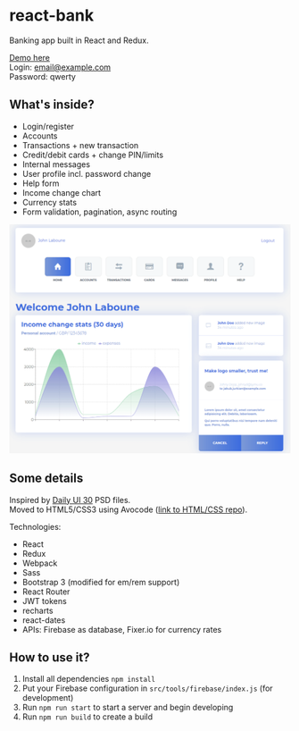 # react-bank

Banking app built in React and Redux.

[Demo here](https://react-bank-f7cc8.firebaseapp.com/)<br />
Login: email@example.com<br />
Password: qwerty

## What's inside?

* Login/register
* Accounts
* Transactions + new transaction
* Credit/debit cards + change PIN/limits
* Internal messages
* User profile incl. password change
* Help form
* Income change chart
* Currency stats
* Form validation, pagination, async routing




![react-bank screenshot](screenshot.png?raw=true)

## Some details
Inspired by [Daily UI 30](https://symu.co/freebies/ui-kits-9/daily-ui-30-elements/) PSD files.<br />
Moved to HTML5/CSS3 using Avocode ([link to HTML/CSS repo](https://github.com/jurkian/daily-ui-30-html)).

Technologies:
* React
* Redux
* Webpack
* Sass
* Bootstrap 3 (modified for em/rem support)
* React Router
* JWT tokens
* recharts
* react-dates
* APIs: Firebase as database, Fixer.io for currency rates

## How to use it?

1. Install all dependencies `npm install`
2. Put your Firebase configuration in `src/tools/firebase/index.js` (for development)
3. Run `npm run start` to start a server and begin developing
4. Run `npm run build` to create a build
